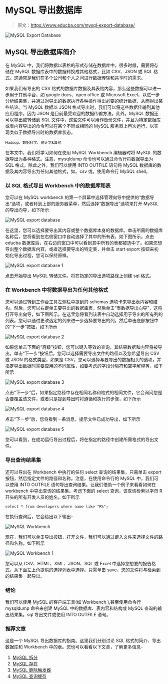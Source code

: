 # MySQL 导出数据库

> 原文：<https://www.educba.com/mysql-export-database/>

![MySQL Export Database](img/c07793b6dfe9baccd2b44152b7be6ed3.png)



## MySQL 导出数据库简介

在 MySQL 中，我们将数据以表格的形式存储在数据库中。很多时候，需要将存储在 MySQL 数据库表中的数据转换成其他格式，比如 CSV、JSON 或 SQL 格式。这通常是我们在多个公司和个人之间进行数据传输和共享时的需求。

如果我们有导出的 CSV 格式的数据库数据及其表格内容，那么这些数据可以进一步用于其他平台，如 google docs、open office 或 Microsoft Excel，以进一步分析结果集，并通过对导出的数据执行各种操作得出必要的统计数据，从而得出某些结论。当 MySQL 数据以 JSON 格式导出时，我们可以将这些数据传输到其他应用程序，因为 JSON 是目前最受欢迎的数据传输方法。此外，MySQL 数据还可以导出或转储到 SQL 文件中，这些文件可以用作备份文件，并且为特定数据库或表内容导出的命令可以在某个不同或相同的 MySQL 服务器上再次运行，以实现类似于数据导出时的数据库状态。

<small>Hadoop、数据科学、统计学&其他</small>

在本文中，我们将学习如何在使用 MySQL Workbench 编辑器时将 MySQL 的数据导出为各种格式。注意，mysqldump 命令也可以通过命令行将数据导出为 SQL 格式。除此之外，我们可以使用 INTO OUTFILE 语句将 MySQL 数据库的数据及其内容导出为任何其他格式，如。csv 或。使用命令行 MySQL shell。

### 以 SQL 格式导出 Workbench 中的数据库和表

您可以在 MySQL workbench 的第一个屏幕中选择管理向导中提供的“数据导出”选项，或者转到上部的服务器菜单，然后选择“数据导出”选项来打开 MySQL 的导出向导，如下所示

![MySQL export database](img/0ca6581be5961381d232f89f9c567301.png)



在这里，您可以选择要导出其内容或整个数据库本身的数据库。单击所需的数据库名称后，您将看到在右侧窗口中自动选择了其中的所有表，如下图所示。点击 educba 数据库后，在右边的窗口中可以看到其中所有的表都被选中了。如果您想导出整个数据库内容，或者选择要导出的特定表，并单击 start export 按钮来初始化导出过程，您可以保持原样。

![MySQL export database 1](img/346702d42ea2b2405b48d14c1886825a.png)



点击开始导出 MySQL 转储文件。将在指定的导出选项路径上创建 sql 格式。

### 在 Workbench 中将数据导出为任何其他格式

您可以通过转到工作台工具左侧栏中提到的 schemas 选项卡来导出表内容和结构。然后，您可以右键单击要导出的数据库表，然后单击“表数据导出向导”，这将打开导出向导，如下图所示。在这里您将看到该表中自动选择用于导出的所有列的列表。您可以通过更改选定的列来进一步选择要导出的列，然后单击底部按钮中的“下一步”按钮，如下所示

![MySQL export database 2](img/e4f9b901f2930781ec7d9f92d96e4179.png)



如果您单击下面的“高级”按钮，您可以键入等效的查询，其结果数据和内容将被导出。单击“下一步”按钮后，您可以选择需要导出文件的路径以及您希望导出 CSV 或 JSON 的格式类型，如果是 CSV，您可以选择与要导出的数据相关的选项，并指定导出数据时需要应用的不同属性，如要考虑的字段分隔符和空字解释等，如下所示

![MySQL export database 3](img/3b337265194667b2ef56fd3abd09dec5.png)



点击“下一步”后，如果指定路径中存在相同名称和格式的相同文件，它会询问您是否要覆盖该文件，或者只是提到导出时将遵循和执行的步骤，如下所示

![MySQL export database 4](img/80a3b1c9934413016b079fed510ccc97.png)



点击“下一步”后，您将看到一条消息，提示文件已成功导出，如下所示

![MySQL export database 5](img/ebd15027bb2495554ec44b88c475f019.png)



您可以看到，在成功运行导出过程后，将在指定的路径中创建所需格式的导出文件。

### 导出查询结果集

还可以导出在 Workbench 中执行的任何 select 查询的结果集，只需单击 export 按钮，然后指定文件的路径和名称。注意，在使用命令行的 MySQL 中，我们可以使用 INTO OUTFILE 语句导出查询结果。让我们借助一个例子来看看如何在 workbench 中导出查询的结果集。考虑下面的 select 查询，该查询检索以字母 R 开头的所有开发人员的姓名，如下所示

`select * from developers where name like "R%";`

在执行查询后，它会给出以下输出–

![MySQL Workbench](img/b47fc04a4397d1f89c11fbca3fc91601.png)



现在，我们可以单击导出按钮，打开文件，我们可以通过键入文件来选择文件的路径和名称，如下所示

![MySQL Workbench 1](img/59121ba3d86cd0190cd63b485984d5d7.png)



您可以从 CSV、HTML、XML、JSON、SQL 或 Excel 中选择您想要的报告格式，从下面左上角提供的选择列表中选择。只需单击 save，您的文件将与检索到的结果集一起导出。

### 结论

我们可以使用 MySQL 的客户端工具(如 Workbench ),甚至使用命令行 mysqldump 命令来创建 MySQL 中的数据库、表内容和结构或 MySQL 查询的输出结果集。sql 导出文件或使用 INTO OUTFILE 语句。

### 推荐文章

这是一个 MySQL 导出数据库的指南。这里我们分别讨论 SQL 格式的简介、导出数据库和 Workbench 中的表。您也可以看看以下文章，了解更多信息–

1.  [MySQL 拆分](https://www.educba.com/mysql-split/)
2.  [MySQL 存在](https://www.educba.com/mysql-exists/)
3.  [MySQL 删除触发器](https://www.educba.com/mysql-delete-trigger/)
4.  [MySQL 查询缓存](https://www.educba.com/mysql-query-cache/)





